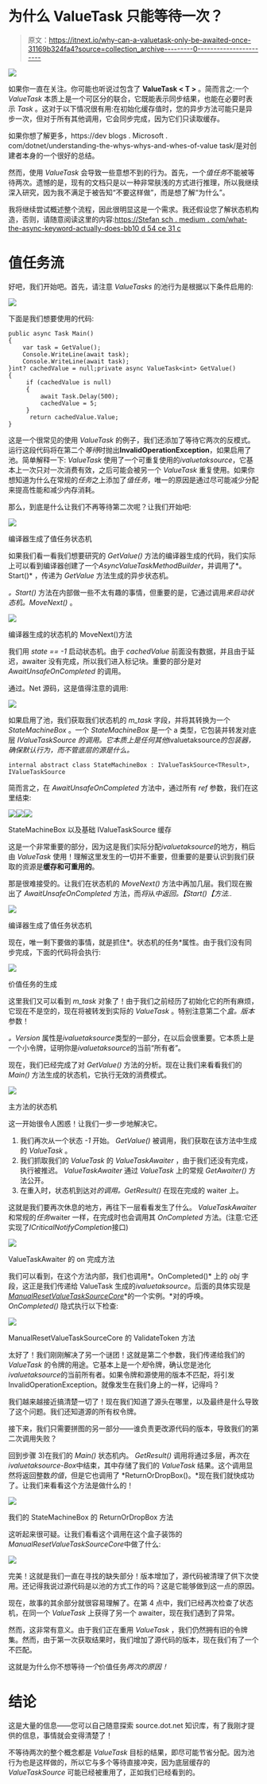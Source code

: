 # 为什么 ValueTask 只能等待一次？

> 原文：<https://itnext.io/why-can-a-valuetask-only-be-awaited-once-31169b324fa4?source=collection_archive---------0----------------------->

![](img/f2afb8045e3166d14f9c7a32c8e8a479.png)

如果你一直在关注。你可能也听说过包含了 **ValueTask < T >** 。简而言之:一个 *ValueTask* 本质上是一个可区分的联合，它既能表示同步结果，也能在必要时表示 *Task* 。这对于以下情况很有用:在初始化缓存值时，您的异步方法可能只是异步一次，但对于所有其他调用，它会同步完成，因为它们只读取缓存。

如果你想了解更多，https://dev blogs . Microsoft . com/dotnet/understanding-the-whys-whys-and-whes-of-value task/是对创建者本身的一个很好的总结。

然而，使用 *ValueTask* 会导致一些意想不到的行为。首先，一个*值任务*不能被等待两次。遗憾的是，现有的文档只是以一种非常肤浅的方式进行推理，所以我继续深入研究，因为我不满足于被告知“不要这样做”，而是想了解“为什么”。

我将继续尝试概述整个流程，因此很明显这是一个需求。我还假设您了解状态机构造，否则，请随意阅读这里的内容:[https://Stefan sch . medium . com/what-the-async-keyword-actually-does-bb10 d 54 ce 31 c](https://stefansch.medium.com/what-the-async-keyword-actually-does-bb10d54ce31c)

# **值任务流**

好吧，我们开始吧。首先，请注意 *ValueTasks* 的池行为是根据以下条件启用的:

![](img/632087dea6151e00bd8e8f71bebe6af1.png)

下面是我们想要使用的代码:

```
public async Task Main()
{
    var task = GetValue();
    Console.WriteLine(await task);
    Console.WriteLine(await task);
}int? cachedValue = null;private async ValueTask<int> GetValue()
{
     if (cachedValue is null)
     {
         await Task.Delay(500);
         cachedValue = 5;
     }
      return cachedValue.Value;
}
```

这是一个很常见的使用 *ValueTask* 的例子，我们还添加了等待它两次的反模式。运行这段代码将在第二个*等待*时抛出**InvalidOperationException**，如果启用了池。简单解释一下: *ValueTask* 使用了一个可重复使用的*ivaluetaksource*，它基本上一次只对一次消费有效，之后可能会被另一个 *ValueTask* 重复使用。如果你想知道为什么在常规的*任务*之上添加了*值任务*，唯一的原因是通过尽可能减少分配来提高性能和减少内存消耗。

那么，到底是什么让我们不再等待第二次呢？让我们开始吧:

![](img/c165e1b13cd596ae17054d4c5def9cb1.png)

编译器生成了值任务状态机

如果我们看一看我们想要研究的 *GetValue()* 方法的编译器生成的代码，我们实际上可以看到编译器创建了一个*AsyncValueTaskMethodBuilder*，并调用了*。Start()* ，传递为 *GetValue* 方法生成的异步状态机。

*。Start()* 方法在内部做一些不太有趣的事情，但重要的是，它通过调用*来启动状态机。MoveNext()* 。

![](img/e0e1126cad6505519de8e1a20dca3fd0.png)

编译器生成的状态机的 MoveNext()方法

我们用 *state == -1* 启动状态机。由于 *cachedValue* 前面没有数据，并且由于延迟，awaiter 没有完成，所以我们进入标记块。重要的部分是对 *AwaitUnsafeOnCompleted* 的调用。

通过。Net 源码，这是值得注意的调用:

![](img/3361d6912845e73a25f59b8c5ae9caa8.png)

如果启用了池，我们获取我们状态机的 *m_task* 字段，并将其转换为一个 *StateMachineBox* 。一个 *StateMachineBox* 是一个 a 类型，它包装并转发对底层 *IValueTaskSource 的调用。它本质上是任何其他*ivaluetaksource*的包装器，确保默认行为，而不管底层的源是什么。*

```
internal abstract class StateMachineBox : IValueTaskSource<TResult>, IValueTaskSource
```

简而言之，在 *AwaitUnsafeOnCompleted* 方法中，通过所有 *ref* 参数，我们在这里结束:

![](img/ffd0b0412991da323c34cf0fe774fa27.png)![](img/1107429cad89554863240ae70fc45293.png)![](img/810ae81459fd66aef67f798f0bfb7a67.png)

StateMachineBox 以及基础 IValueTaskSource 缓存

这是一个非常重要的部分，因为这是我们实际分配*ivaluetaksource*的地方，稍后由 *ValueTask* 使用！理解这里发生的一切并不重要，但重要的是要认识到我们获取的资源是**缓存和可重用的**。

那是很难接受的。让我们在状态机的 *MoveNext()* 方法中再加几层。我们现在搬出了 *AwaitUnsafeOnCompleted* 方法，而*将*从*中返回。【Start()【方法..*

![](img/c165e1b13cd596ae17054d4c5def9cb1.png)

编译器生成了值任务状态机

现在，唯一剩下要做的事情，就是抓住*。状态机的任务*属性。由于我们没有同步完成，下面的代码将会执行:

![](img/3bec3801456e80e4305dec0633631f58.png)

价值任务的生成

这里我们又可以看到 *m_task* 对象了！由于我们之前经历了初始化它的所有麻烦，它现在不是空的，现在将被转发到实际的 *ValueTask* 。特别注意第二个*盒。版本*参数！

*。Version* 属性是*ivaluetaksource*类型的一部分，在以后会很重要。它本质上是一个小令牌，证明你是*ivaluetaksource*的当前“所有者”。

现在，我们已经完成了对 *GetValue()* 方法的分析。现在让我们来看看我们的 *Main()* 方法生成的状态机，它执行无效的消费模式。

![](img/866f4264a7acb3a11176531e3d7e9cbf.png)

主方法的状态机

这一开始很令人困惑！让我们一步一步地解决它。

1.  我们再次从一个状态 *-1* 开始。 *GetValue()* 被调用，我们获取在该方法中生成的 *ValueTask* 。
2.  我们抓取我们的 *ValueTask* 的 *ValueTaskAwaiter* ，由于我们还没有完成，执行被推迟。 *ValueTaskAwaiter* 通过 *ValueTask* 上的常规 *GetAwaiter()* 方法公开。
3.  在重入时，状态机到达对*的调用。GetResult()* 在现在完成的 waiter 上。

这就是我们要再次休息的地方，再往下一层看看发生了什么。 *ValueTaskAwaiter* 和常规的*任务*waiter 一样，在完成时也会调用其 *OnCompleted* 方法。(注意:它还实现了*ICriticalNotifyCompletion*接口)

![](img/4e60f96394a5e85e4014ab5424dfe9b5.png)

ValueTaskAwaiter 的 on 完成方法

我们可以看到，在这个方法内部，我们也调用*。OnCompleted()* 上的 *obj* 字段，这正是我们传递给 ValueTask 生成的*ivaluetaksource*。后面的具体实现是[*ManualResetValueTaskSourceCore*](https://source.dot.net/Microsoft.Bcl.AsyncInterfaces/R/2ea1d69c971646b9.html)*的一个实例。*对的呼唤。 *OnCompleted()* 隐式执行以下检查:

![](img/d8db9772bac30db8397cb9eefca7feda.png)

ManualResetValueTaskSourceCore 的 ValidateToken 方法

太好了！我们刚刚解决了另一个谜团！这就是第二个参数，我们传递给我们的 *ValueTask* 的令牌的用途。它基本上是一个*短*令牌，确认您是池化*ivaluetaksource*的当前所有者。如果令牌和源使用的版本不匹配，将引发 InvalidOperationException。就像发生在我们身上的一样，记得吗？

我们越来越接近搞清楚一切了！现在我们知道了源头在哪里，以及最终是什么导致了这个问题。我们还知道源的所有权令牌。

接下来，我们只需要拼图的另一部分——谁负责更改源代码的版本，导致我们的第二次调用失败？

回到步骤 3)在我们的 *Main()* 状态机内。 *GetResult()* 调用将通过多层，再次在*ivaluetaksource-Box*中结束，其中存储了我们的 *ValueTask* 结果。这个调用显然将返回整数*的值*，但是它也调用了 *ReturnOrDropBox()。*现在我们就快成功了。让我们来看看这个方法是做什么的！

![](img/d9bf17374d5a6329933ab8bd01396199.png)

我们的 StateMachineBox 的 ReturnOrDropBox 方法

这听起来很可疑。让我们看看这个调用在这个盒子装饰的*ManualResetValueTaskSourceCore*中做了什么:

![](img/0af5ff8eea7d3117b98187f2e8641ae4.png)

完美！这就是我们一直在寻找的缺失部分！版本增加了，源代码被清理了供下次使用。还记得我说过源代码是以池的方式工作的吗？这是它能够做到这一点的原因。

现在，故事的其余部分就很容易理解了。在第 4 点中，我们已经再次检查了状态机，在同一个 *ValueTask* 上获得了另一个 awaiter，现在我们遇到了异常。

然而，这非常有意义。由于我们正在重用 *ValueTask* ，我们仍然拥有旧的令牌集。然而，由于第一次获取结果时，我们增加了源代码的版本，现在我们有了一个不匹配。

这就是为什么你不想等待*一个*价值任务*两次的原因！*

# 结论

这是大量的信息——您可以自己随意探索 source.dot.net 知识库，有了我刚才提供的信息，事情就会变得清楚了！

不等待两次的整个概念都是 *ValueTask* 目标的结果，即尽可能节省分配。因为池行为也是这样做的，所以它与多个等待直接冲突，因为底层缓存的 *ValueTaskSource* 可能已经被重用了，正如我们已经看到的。